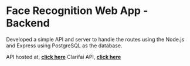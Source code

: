 # Face Recognition Web App - Backend

Developed a simple API and server to handle the routes using the Node.js and Express using PostgreSQL as the database.

API hosted at, **[click here](https://stark-wave-27588.herokuapp.com/)**
Clarifai API, **[click here](https://github.com/Clarifai/clarifai-javascript)**


